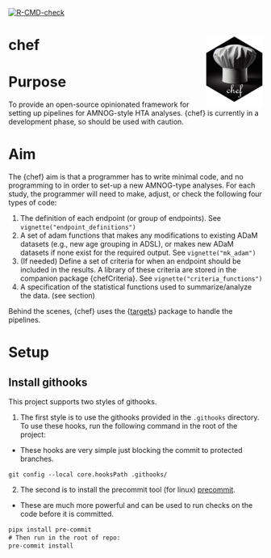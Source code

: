 
<!-- Insert badges here -->

[![R-CMD-check](https://github.com/hta-pharma/chef/actions/workflows/package-check-test.yaml/badge.svg)](https://github.com/hta-pharma/chef/actions/workflows/package-check-test.yaml)
<!-- README.md is generated from README.Rmd. Please edit that file -->

# chef <img src="man/figures/logo.png" align="right" height="139" alt="" />

# Purpose

To provide an open-source opinionated framework for setting up pipelines
for AMNOG-style HTA analyses. {chef} is currently in a development
phase, so should be used with caution.

# Aim

The {chef} aim is that a programmer has to write minimal code, and no
programming to in order to set-up a new AMNOG-type analyses. For each
study, the programmer will need to make, adjust, or check the following
four types of code:

1.  The definition of each endpoint (or group of endpoints). See
    `vignette("endpoint_definitions")`
2.  A set of adam functions that makes any modifications to existing
    ADaM datasets (e.g., new age grouping in ADSL), or makes new ADaM
    datasets if none exist for the required output. See
    `vignette("mk_adam")`
3.  (If needed) Define a set of criteria for when an endpoint should be
    included in the results. A library of these criteria are stored in
    the companion package {chefCriteria}. See
    `vignette("criteria_functions")`
4.  A specification of the statistical functions used to
    summarize/analyze the data. (see section)

Behind the scenes, {chef} uses the
{[targets](https://books.ropensci.org/targets/)} package to handle the
pipelines.

# Setup

## Install githooks

This project supports two styles of githooks.

1.  The first style is to use the githooks provided in the `.githooks`
    directory. To use these hooks, run the following command in the root
    of the project:

- These hooks are very simple just blocking the commit to protected
  branches.

<!-- -->

    git config --local core.hooksPath .githooks/

2.  The second is to install the precommit tool (for linux)
    [precommit](https://pre-commit.com/).

- These are much more powerful and can be used to run checks on the code
  before it is committed.

<!-- -->

    pipx install pre-commit
    # Then run in the root of repo:
    pre-commit install
